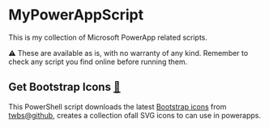 # MyPowerAppScript
This is my collection of Microsoft PowerApp related scripts.

⚠️ These are available as is, with no warranty of any kind. Remember to check any script you find online before running them.

## Get Bootstrap Icons [🔗](https://github.com/dkaaven/MyPowerAppScript/Get-BootstrapIcons)
This PowerShell script downloads the latest [Bootstrap icons](https://icons.getbootstrap.com/) from [twbs@github](https://github.com/twbs/icons/releases/latest), creates a collection ofall SVG icons to can use in powerapps.